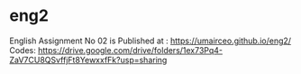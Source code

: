 # eng2
English Assignment No 02 is Published at :
https://umairceo.github.io/eng2/
Codes:
https://drive.google.com/drive/folders/1ex73Pq4-ZaV7CU8QSvffjFt8YewxxfFk?usp=sharing
